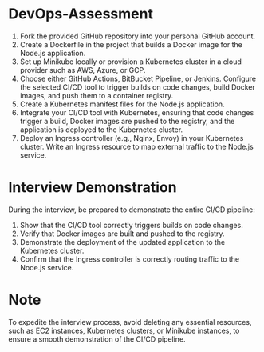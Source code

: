# DevOps-Assessment

1. Fork the provided GitHub repository into your personal GitHub account.
2. Create a Dockerfile in the project that builds a Docker image for the Node.js application.
3. Set up Minikube locally or provision a Kubernetes cluster in a cloud provider such as AWS, Azure, or GCP.
4. Choose either GitHub Actions, BitBucket Pipeline, or Jenkins. Configure the selected CI/CD tool to trigger builds on code changes, build Docker images, and push them to a container registry.
5. Create a Kubernetes manifest files for the Node.js application.
6. Integrate your CI/CD tool with Kubernetes, ensuring that code changes trigger a build, Docker images are pushed to the registry, and the application is deployed to the Kubernetes cluster.
7. Deploy an Ingress controller (e.g., Nginx, Envoy) in your Kubernetes cluster. Write an Ingress resource to map external traffic to the Node.js service.


# Interview Demonstration

During the interview, be prepared to demonstrate the entire CI/CD pipeline:
1. Show that the CI/CD tool correctly triggers builds on code changes.
2. Verify that Docker images are built and pushed to the registry.
3. Demonstrate the deployment of the updated application to the Kubernetes cluster.
4. Confirm that the Ingress controller is correctly routing traffic to the Node.js service.


# Note

To expedite the interview process, avoid deleting any essential resources, such as EC2 instances, Kubernetes clusters, or Minikube instances, to ensure a smooth demonstration of the CI/CD pipeline.
